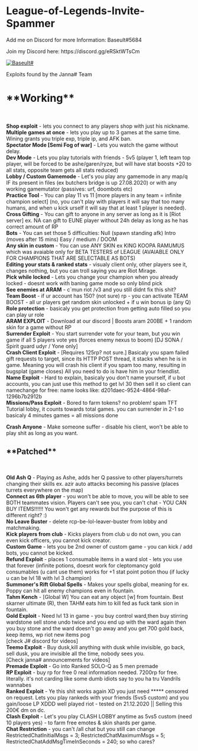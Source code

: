 # League-of-Legends-Invite-Spammer
Add me on Discord for more Information: Baseult#5684
<p>Join my Discord here: https://discord.gg/eRSktWTsCm</p>


[![Baseult#](https://img.youtube.com/vi/WrTydlp2f9M/0.jpg)](https://www.youtube.com/watch?v=WrTydlp2f9M)

Exploits found by the Janna# Team

<h1>**Working**</h1><br>


**Shop exploit** - lets you connect to any players shop with just his nickname. <br>
**Multiple games at once** - lets you play up to 3 games at the same time. Wining grants you triple exp, triple ip, and AFK ban. <br>
**Spectator Mode [Semi Fog of war]** - Lets you watch the game without delay. <br>
**Dev Mode** - Lets you play tutorials with friends - 5v5 (player 1, left team top player, will be forced to be ashe/garen/ryze, but will have stat boosts +20 to all stats, opposite team gets all stats reduced)<br>
**Lobby / Custom Gamemode** - Let's you play any gamemode in any map/q IF its present in files (ex butchers bridge is up 27.08.2020) or with any working gamemutator (passives: urf, doombots etc)<br>
**Practice Tool** - You can play 11 vs 11 [more players in any team = infinite champion select] (no, you can't play with players it will say that too many humans, and when u kick urself it will say that at least 1 player is needed). <br>
**Cross Gifting** - You can gift to anyone in any server as long as it is [Riot server] ex. NA can gift to EUNE player without 24h delay as long as he has correct amount of RP<br>
**Bots** - You can set those 5 difficulties: Null (spawn standing afk) Intro (moves after 15 mins) Easy / medium / DOOM<br>
**Any skin in custom** - You can use ANY SKIN ex KING KOOPA RAMUMUS which was avaiable only for BETA TESTERS of LEAGUE (AVAIABLE ONLY FOR CHAMPIONS THAT ARE SELECTABLE AS BOTS)<br>
**Editing your stats & ranked stats** - visualy client only, other players see it, changes nothing, but you can troll saying you are Riot Mirage.<br>
**Pick while locked** - Lets you change your champion when you already locked - doesnt work with baning game mode so only blind pick<br>
**See enemies at ARAM** - c`mun riot /v3 and you still didnt fix this shit?<br>
**Team Boost** - if ur account has 150? (not sure) rp - you can activate TEAM BOOST - all ur players get random skin unlocked + if u win bonus ip (any Q) <br>
**Role protection** - basicaly you get protection from getting auto filled so you can play ur role<br>
**ARAM EXPLOIT** - Download at our discord | Boosts aram 200BE + 1 random skin for a game without RP<br>
**Surrender Exploit** - You start surrender vote for your team, but you win game if all 5 players vote yes (forces enemy nexus to boom) [DJ SONA / Spirit guard udyr / Yone only]<br>
**Crash Client Exploit** - [Requires 125rp? not sure.] Basicaly you spam failed gift requests to target, since its HTTP POST thread, it stacks when he is in game. Meaning you will crash his client if you spam too many, resulting in bugsplat (game closes) All you need to do is have him in your friendlist.<br>
**Name Exploit** - Hard to explain, basicaly you don't name yourself, if u bot accounts, you can just use this method to get lvl 30 then sell it so client can namechange for free: name looks like: d201daec-9524-4864-98af-1296b7b2912b<br>
**Missions/Pass Exploit** - Bored to farm tokens? no problem! spam TFT Tutorial lobby, it counts towards total games. you can surrender in 2-1 so basicaly 4 minutes games = all missions done<br>

**Crash Anyone** - Make someone suffer - disable his client, won't be able to play shit as long as you want.<br>



<h2>**Patched**</h2><br>



**Old Ash Q** - Playing as Ashe, adds her Q passive to other players/turrets changing their skills ex. azir auto attacks becoming his passive (places turrets everywhere on the map)<br>
**Connect as 6th player** - you won't be able to move, you will be able to see BOTH teammates vision. Players can't see you, you can't chat - YOU CAN BUY ITEMS!!!!!! You won't get any rewards but the purpose of this is different right? :) <br>
**No Leave Buster** - delete rcp-be-lol-leaver-buster from lobby and matchmaking.<br>
**Kick players from club** - Kicks players from club u do not own, you can even kick officers, you cannot kick creator. <br>
**Custom Game** - lets you be 2nd owner of custom game - you can kick / add bots, you cannot be kicked.<br>
**Refund Exploit** - places 1 consumable items in a ward slot - lets you use that forever (infinite potions, doesnt work for cleptomancy gold consumables (u cant use them) works for +1 stat point potion thou (if lucky u can be lvl 18 with lvl 3 champion)<br>
**Summoner's Rift Global Spells** - Makes your spells global, meaning for ex. Poppy can hit all enemy champions even in fountain.<br>
**Tahm Kench** - [Global W] You can eat any object [w] from fountain. Best skarner ultimate (R), then TAHM eats him to kill fed as fuck tank sion in fountain.<br>
**Gold Exploit** - Need lvl 13 in game - you buy control ward,then buy stirring wardstone sell stone undo twice and you end up with the ward again then you buy stone
and the ward doesn't go away and you get 700 gold back, keep items, wp riot new items pog<br>[check J# discord for videos]<br>
**Teemo Exploit** - Buy dusk,kill anything with dusk while invisible, go back, sell dusk, you are invisible all the time, nobody sees you.<br>
[Check janna# announcements for videos]<br>
**Premade Exploit** - Go into Ranked SOLO-Q as 5 men premade<br>
**RP Exploit** - buy rp for free 0 real information needed. 7200rp for free. literally. it's not carding like some dumb idiots say to you ha tru Vandrils wannabes<br>
**Ranked Exploit** - Ye this shit works again XD you just need ***** censored on request. Lets you play rankeds with your friends (5vs5 custom) and you gain/loose LP XDDD well played riot  - tested on 21.12.2020 || Selling this 200€ dm on dc.<br>
**Clash Exploit** - Let's you play CLASH LOBBY anytime as 5vs5 custom (need 10 players yes) - to farm free emotes & skin shards per game.<br>
**Chat Restriction** - you can't /all chat but you still can change RestrictedChatInitialMsgs = 3; RestrictedChatMaximumMsgs = 5; RestrictedChatAddMsgTimeInSeconds = 240; so who cares?<br>


